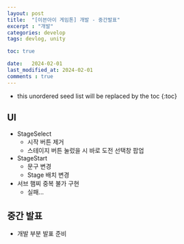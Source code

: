 ```yaml
---
layout: post
title:  "[이븐아이 게임톤] 개발 - 중간발표"
excerpt : "개발"
categories: develop
tags: devlog, unity

toc: true

date:   2024-02-01
last_modified_at: 2024-02-01
comments : true
---
```

* this unordered seed list will be replaced by the toc
{:toc}

## UI
- StageSelect
  - 시작 버튼 제거
  - 스테이지 버튼 눌렀을 시 바로 도전 선택창 팝업
- StageStart
  - 문구 변경
  - Stage 배치 변경
- 서브 햄찌 중복 불가 구현
  - 실패...

## 중간 발표
- 개발 부분 발표 준비